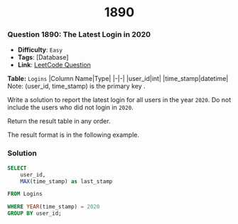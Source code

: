 <h1 align="center">1890</h1>

### Question 1890: The Latest Login in 2020  

- **Difficulty**: `Easy`  
- **Tags**: [Database]  
- **Link**: [LeetCode Question](https://leetcode.com/problems/the-latest-login-in-2020/description)

**Table:** `Logins`
|Column Name|Type|
|-|-|
|user_id|int|
|time_stamp|datetime|
Note: (user_id, time_stamp) is the primary key .

Write a solution to report the latest login for all users in the year `2020`. Do not include the users who did not login in `2020`.

Return the result table in any order.

The result format is in the following example.

### Solution  

```sql
SELECT
    user_id,
    MAX(time_stamp) as last_stamp

FROM Logins

WHERE YEAR(time_stamp) = 2020
GROUP BY user_id;
```